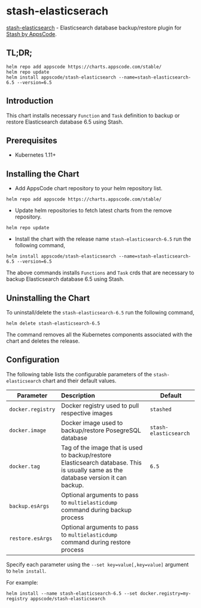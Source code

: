 # stash-elasticserach

[stash-elasticsearch](https://github.com/stashed/stash-elasticsearch) - Elasticsearch database backup/restore plugin for [Stash by AppsCode](https://appscode.com/products/stash/).

## TL;DR;

```console
helm repo add appscode https://charts.appscode.com/stable/
helm repo update
helm install appscode/stash-elasticsearch --name=stash-elasticsearch-6.5 --version=6.5
```

## Introduction

This chart installs necessary `Function` and `Task` definition to backup or restore Elasticsearch database 6.5 using Stash.

## Prerequisites

- Kubernetes 1.11+

## Installing the Chart

- Add AppsCode chart repository to your helm repository list.

```console
helm repo add appscode https://charts.appscode.com/stable/
```

- Update helm repositories to fetch latest charts from the remove repository.

```console
helm repo update
```

- Install the chart with the release name `stash-elasticsearch-6.5` run the following command,

```console
helm install appscode/stash-elasticsearch --name=stash-elasticsearch-6.5 --version=6.5
```

The above commands installs `Functions` and `Task` crds that are necessary to backup Elasticsearch database 6.5 using Stash.

## Uninstalling the Chart

To uninstall/delete the `stash-elasticsearch-6.5` run the following command,

```console
helm delete stash-elasticsearch-6.5
```

The command removes all the Kubernetes components associated with the chart and deletes the release.

## Configuration

The following table lists the configurable parameters of the `stash-elasticsearch` chart and their default values.

| Parameter         | Description                                                                                                                         | Default               |
| ----------------- | :---------------------------------------------------------------------------------------------------------------------------------- | --------------------- |
| `docker.registry` | Docker registry used to pull respective images                                                                                      | `stashed`             |
| `docker.image`    | Docker image used to backup/restore PosegreSQL database                                                                             | `stash-elasticsearch` |
| `docker.tag`      | Tag of the image that is used to backup/restore Elasticsearch database. This is usually same as the database version it can backup. | `6.5`                 |
| `backup.esArgs`   | Optional arguments to pass to `multielasticdump` command  during backup process                                                     |                       |
| `restore.esArgs`  | Optional arguments to pass to `multielasticdump` command during restore process                                                     |                       |

Specify each parameter using the `--set key=value[,key=value]` argument to `helm install`.

For example:

```console
helm install --name stash-elasticsearch-6.5 --set docker.registry=my-registry appscode/stash-elasticsearch
```
